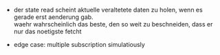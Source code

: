 - der state read scheint aktuelle veraltetete daten zu holen, wenn es gerade erst aenderung gab. \
waehr wahrscheinlich das beste, den so weit zu beschneiden, dass er nur das noetigste fetcht

- edge case: multiple subscription simulatiously
